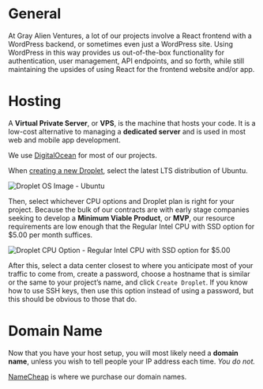# General



At Gray Alien Ventures, a lot of our projects involve a React frontend with a WordPress backend, or sometimes even just a WordPress site. Using WordPress in this way provides us out-of-the-box functionality for authentication, user management, API endpoints, and so forth, while still maintaining the upsides of using React for the frontend website and/or app.

  

# Hosting

  

A **Virtual Private Server**, or **VPS**, is the machine that hosts your code. It is a low-cost alternative to managing a **dedicated server** and is used in most web and mobile app development.

  

We use [DigitalOcean](https://m.do.co/c/8b231954196d) for most of our projects.

  

When [creating a new Droplet](https://m.do.co/c/8b231954196d), select the latest LTS distribution of Ubuntu.

  

![Droplet OS Image - Ubuntu](https://github.com/grayalienventures/server-setup/blob/main/images/os_image.png)

  

Then, select whichever CPU options and Droplet plan is right for your project. Because the bulk of our contracts are with early stage companies seeking to develop a **Minimum Viable Product**, or **MVP**, our resource requirements are low enough that the Regular Intel CPU with SSD option for $5.00 per month suffices.

  

![Droplet CPU Option - Regular Intel CPU with SSD option for $5.00](https://github.com/grayalienventures/server-setup/blob/main/images/droplet_plan.png)

  

After this, select a data center closest to where you anticipate most of your traffic to come from, create a password, choose a hostname that is similar or the same to your project’s name, and click `Create Droplet`. If you know how to use SSH keys, then use this option instead of using a password, but this should be obvious to those that do.

  

# Domain Name

  

Now that you have your host setup, you will most likely need a **domain name**, unless you wish to tell people your IP address each time. *You do not.*

  

[NameCheap](https://namecheap.pxf.io/qnmagq) is where we purchase our domain names.
